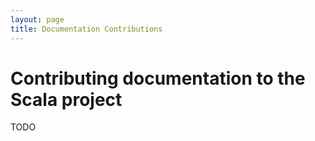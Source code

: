 ```yaml
---
layout: page
title: Documentation Contributions
---
```

# Contributing documentation to the Scala project

TODO

<!--
WHAT THIS PAGE SHOULD TALK ABOUT:
 - how can I contribute to documentation?
 - what kind of documentation is there?
    - API doc comments
    - docs.scala-lang.org website
    - scaladoc tool
 - how can I contribute to the API?
   - you need to have a clear understanding of the code
   - contact library author or scala-internals
   - write technical details and how to use snippets
   - fork scala/scala as in the hacker guide
   - change doc comments
   - submit a pull request
 - how can I contribute to the docs.scala-lang.org website?
   - you need to have a clear understanding of the architecture
   - contact library author (or code author) or scala-internals
   - fork scala/scala.github.com and see details there
 - how can I work on the Scaladoc tool to generate better documentation?
   - scaladoc is included in the compiler, so have a look at the hacker guide
 -->
